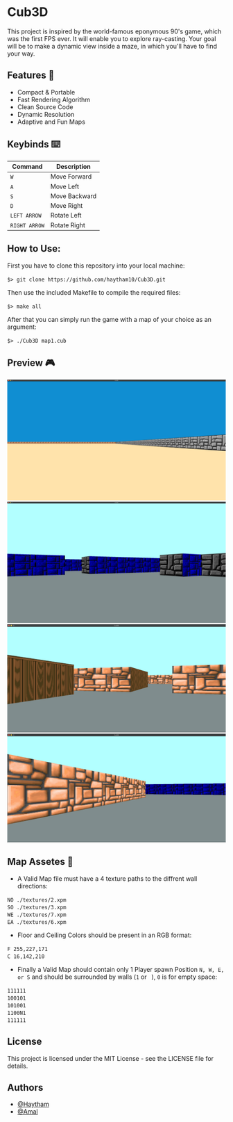 # Cub3D
This project is inspired by the world-famous eponymous 90's game, which was the first FPS ever. It will enable you to explore ray-casting. Your goal will be to make a dynamic view inside a maze, in which you'll have to find your way.

## Features 💯

- Compact & Portable
- Fast Rendering Algorithm
- Clean Source Code
- Dynamic Resolution
- Adaptive and Fun Maps

## Keybinds ⌨️

| Command | Description |
| --- | --- |
| `W` | Move Forward |
| `A` | Move Left |
| `S` | Move Backward |
| `D` | Move Right |
| `LEFT ARROW` | Rotate Left |
| `RIGHT ARROW` | Rotate Right |

## How to Use:

First you have to clone this repository into your local machine:

`$> git clone https://github.com/haytham10/Cub3D.git`

Then use the included Makefile to compile the required files:

`$> make all`

After that you can simply run the game with a map of your choice as an argument:

`$> ./Cub3D map1.cub`

## Preview 🎮

<img src="https://github.com/haytham10/Cub3D/blob/master/preview/1.png">

<img src="https://github.com/haytham10/Cub3D/blob/master/preview/2.png">

<img src="https://github.com/haytham10/Cub3D/blob/master/preview/3.png">

<img src="https://github.com/haytham10/Cub3D/blob/master/preview/4.png">

## Map Assetes 🧭

- A Valid Map file must have a 4 texture paths to the diffrent wall directions:

`NO ./textures/2.xpm`  
`SO ./textures/3.xpm`  
`WE ./textures/7.xpm`  
`EA ./textures/6.xpm`

- Floor and Ceiling Colors should be present in an RGB format:

`F 255,227,171`  
`C 16,142,210`

- Finally a Valid Map should contain only 1 Player spawn Position `N, W, E, or S` and should be surrounded by walls (`1` or ` `), `0` is for empty space:  

`111111`  
`100101`  
`101001`  
`1100N1`  
`111111`  

## License

This project is licensed under the MIT License - see the LICENSE file for details.

## Authors

- [@Haytham](https://www.github.com/haytham10)
- [@Amal](https://github.com/amalsenhaji)
